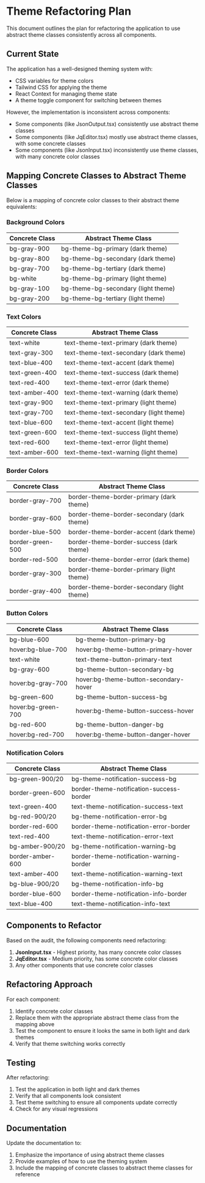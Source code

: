 # Theme Refactoring Plan

This document outlines the plan for refactoring the application to use abstract theme classes consistently across all components.

## Current State

The application has a well-designed theming system with:
- CSS variables for theme colors
- Tailwind CSS for applying the theme
- React Context for managing theme state
- A theme toggle component for switching between themes

However, the implementation is inconsistent across components:
- Some components (like JsonOutput.tsx) consistently use abstract theme classes
- Some components (like JqEditor.tsx) mostly use abstract theme classes, with some concrete classes
- Some components (like JsonInput.tsx) inconsistently use theme classes, with many concrete color classes

## Mapping Concrete Classes to Abstract Theme Classes

Below is a mapping of concrete color classes to their abstract theme equivalents:

### Background Colors

| Concrete Class | Abstract Theme Class |
|----------------|----------------------|
| bg-gray-900    | bg-theme-bg-primary (dark theme) |
| bg-gray-800    | bg-theme-bg-secondary (dark theme) |
| bg-gray-700    | bg-theme-bg-tertiary (dark theme) |
| bg-white       | bg-theme-bg-primary (light theme) |
| bg-gray-100    | bg-theme-bg-secondary (light theme) |
| bg-gray-200    | bg-theme-bg-tertiary (light theme) |

### Text Colors

| Concrete Class | Abstract Theme Class |
|----------------|----------------------|
| text-white     | text-theme-text-primary (dark theme) |
| text-gray-300  | text-theme-text-secondary (dark theme) |
| text-blue-400  | text-theme-text-accent (dark theme) |
| text-green-400 | text-theme-text-success (dark theme) |
| text-red-400   | text-theme-text-error (dark theme) |
| text-amber-400 | text-theme-text-warning (dark theme) |
| text-gray-900  | text-theme-text-primary (light theme) |
| text-gray-700  | text-theme-text-secondary (light theme) |
| text-blue-600  | text-theme-text-accent (light theme) |
| text-green-600 | text-theme-text-success (light theme) |
| text-red-600   | text-theme-text-error (light theme) |
| text-amber-600 | text-theme-text-warning (light theme) |

### Border Colors

| Concrete Class | Abstract Theme Class |
|----------------|----------------------|
| border-gray-700 | border-theme-border-primary (dark theme) |
| border-gray-600 | border-theme-border-secondary (dark theme) |
| border-blue-500 | border-theme-border-accent (dark theme) |
| border-green-500 | border-theme-border-success (dark theme) |
| border-red-500 | border-theme-border-error (dark theme) |
| border-gray-300 | border-theme-border-primary (light theme) |
| border-gray-400 | border-theme-border-secondary (light theme) |

### Button Colors

| Concrete Class | Abstract Theme Class |
|----------------|----------------------|
| bg-blue-600    | bg-theme-button-primary-bg |
| hover:bg-blue-700 | hover:bg-theme-button-primary-hover |
| text-white     | text-theme-button-primary-text |
| bg-gray-600    | bg-theme-button-secondary-bg |
| hover:bg-gray-700 | hover:bg-theme-button-secondary-hover |
| bg-green-600   | bg-theme-button-success-bg |
| hover:bg-green-700 | hover:bg-theme-button-success-hover |
| bg-red-600     | bg-theme-button-danger-bg |
| hover:bg-red-700 | hover:bg-theme-button-danger-hover |

### Notification Colors

| Concrete Class | Abstract Theme Class |
|----------------|----------------------|
| bg-green-900/20 | bg-theme-notification-success-bg |
| border-green-600 | border-theme-notification-success-border |
| text-green-400 | text-theme-notification-success-text |
| bg-red-900/20  | bg-theme-notification-error-bg |
| border-red-600 | border-theme-notification-error-border |
| text-red-400   | text-theme-notification-error-text |
| bg-amber-900/20 | bg-theme-notification-warning-bg |
| border-amber-600 | border-theme-notification-warning-border |
| text-amber-400 | text-theme-notification-warning-text |
| bg-blue-900/20 | bg-theme-notification-info-bg |
| border-blue-600 | border-theme-notification-info-border |
| text-blue-400  | text-theme-notification-info-text |

## Components to Refactor

Based on the audit, the following components need refactoring:

1. **JsonInput.tsx** - Highest priority, has many concrete color classes
2. **JqEditor.tsx** - Medium priority, has some concrete color classes
3. Any other components that use concrete color classes

## Refactoring Approach

For each component:

1. Identify concrete color classes
2. Replace them with the appropriate abstract theme class from the mapping above
3. Test the component to ensure it looks the same in both light and dark themes
4. Verify that theme switching works correctly

## Testing

After refactoring:

1. Test the application in both light and dark themes
2. Verify that all components look consistent
3. Test theme switching to ensure all components update correctly
4. Check for any visual regressions

## Documentation

Update the documentation to:

1. Emphasize the importance of using abstract theme classes
2. Provide examples of how to use the theming system
3. Include the mapping of concrete classes to abstract theme classes for reference